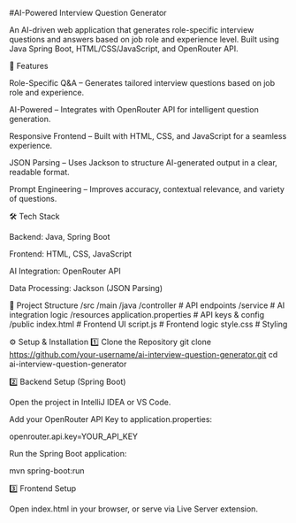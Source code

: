 
#AI-Powered Interview Question Generator

An AI-driven web application that generates role-specific interview questions and answers based on job role and experience level.
Built using Java Spring Boot, HTML/CSS/JavaScript, and OpenRouter API.

🚀 Features

Role-Specific Q&A – Generates tailored interview questions based on job role and experience.

AI-Powered – Integrates with OpenRouter API for intelligent question generation.

Responsive Frontend – Built with HTML, CSS, and JavaScript for a seamless experience.

JSON Parsing – Uses Jackson to structure AI-generated output in a clear, readable format.

Prompt Engineering – Improves accuracy, contextual relevance, and variety of questions.

🛠 Tech Stack

Backend: Java, Spring Boot

Frontend: HTML, CSS, JavaScript

AI Integration: OpenRouter API

Data Processing: Jackson (JSON Parsing)

📂 Project Structure
/src
   /main
      /java
         /controller      # API endpoints
         /service         # AI integration logic
      /resources
         application.properties  # API keys & config
/public
   index.html             # Frontend UI
   script.js              # Frontend logic
   style.css              # Styling

⚙️ Setup & Installation
1️⃣ Clone the Repository
git clone https://github.com/your-username/ai-interview-question-generator.git
cd ai-interview-question-generator

2️⃣ Backend Setup (Spring Boot)

Open the project in IntelliJ IDEA or VS Code.

Add your OpenRouter API Key to application.properties:

openrouter.api.key=YOUR_API_KEY


Run the Spring Boot application:

mvn spring-boot:run

3️⃣ Frontend Setup

Open index.html in your browser, or serve via Live Server extension.
